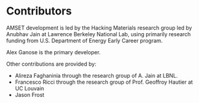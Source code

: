 # Contributors

AMSET development is led by the Hacking Materials research group led by
Anubhav Jain at Lawrence Berkeley National Lab, using primarily research funding
from U.S. Department of Energy Early Career program.

Alex Ganose is the primary developer.

Other contributions are provided by:

* Alireza Faghaninia through the research group of A. Jain at LBNL.
* Francesco Ricci through the research group of Prof. Geoffroy Hautier at UC Louvain
* Jason Frost
